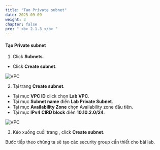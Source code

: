 ```yaml
---
title: "Tạo Private subnet"
date: 2025-09-09
weight: 3
chapter: false
pre: " <b> 2.1.3 </b> "
---
```


#### Tạo Private subnet

1. Click **Subnets**.

- Click **Create subnet**.

![VPC](/images/2.prerequisite/017-createsubnet.png)

2. Tại trang **Create subnet**.

- Tại mục **VPC ID** click chọn **Lab VPC**.
- Tại mục **Subnet name** điền **Lab Private Subnet**.
- Tại mục **Availability Zone** chọn Availability zone đầu tiên.
- Tại mục **IPv4 CIRD block** điền **10.10.2.0/24**.

![VPC](/images/2.prerequisite/018-createsubnet.png)

3. Kéo xuống cuối trang , click **Create subnet**.

Bước tiếp theo chúng ta sẽ tạo các security group cần thiết cho bài lab.
